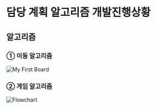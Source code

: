 # 담당 계획 알고리즘 개발진행상황


## 알고리즘
### ① 이동 알고리즘 
![My First Board](https://user-images.githubusercontent.com/101384306/168835864-19589c87-9857-49e4-b962-852187dc5078.jpg)

### ② 게임 알고리즘
![Flowchart](https://user-images.githubusercontent.com/101384306/168834274-cc941524-3596-4e38-b6d3-9996193c1e18.jpg)

